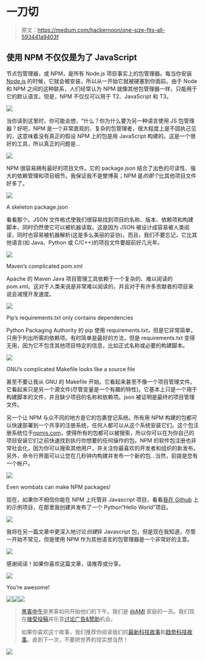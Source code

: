 # 一刀切

> 原文：<https://medium.com/hackernoon/one-size-fits-all-593441a9403f>

## 使用 NPM 不仅仅是为了 JavaScript

节点包管理器，或 NPM，是所有 Node.js 项目事实上的包管理器。每当你安装 [Node.js](https://hackernoon.com/tagged/nodejs) 的时候，它就会被安装，所以从一开始它就被硬塞到你面前。由于 Node 和 NPM 之间的这种联系，人们经常认为 NPM 就像其他包管理器一样，只能用于它的默认语言。但是，NPM 不仅仅可以用于 T2、JavaScript 和 T3。

![](img/2f27f4c59cfbf935a868bf38d32414d7.png)

当你读到这里时，你可能会想，“什么？你为什么要为另一种语言使用 JS 包管理器？好吧，NPM 是一个非常直观的、复杂的包管理者，很大程度上是不固执己见的，这意味着没有真正的假设 NPM 上的包是用 JavaScript 构建的。这是一个很好的工具，所以真正的问题是…

![](img/0cd433324f5439ae57bd74559236126f.png)

NPM 很容易拥有最好的项目文件。它的 package.json 结合了出色的可读性、强大的依赖管理和项目细节。我保证我不是樊博英；NPM 是*的那个*比其他项目文件好多了。

![](img/b622118b13e21cd4990d26c8d459041d.png)

A skeleton package.json

看看那个。JSON 文件格式使我们很容易找到项目的名称、版本、依赖项和构建脚本，同时仍然使它可以被机器读取。这是因为 JSON 被设计成容易被人类阅读，同时也容易被机器解析(这是多么美丽的妥协)。而且，我们不要忘记，它比其他语言(如 Java、Python 或 C/C++)的项目文件要超前好几光年。

![](img/593aa08f3d8234d05273a091f28dcfe2.png)

Maven’s complicated pom.xml

Apache 的 Maven Java 项目管理工具依赖于一个复杂的、难以阅读的 pom.xml。这对于人类来说是非常难以阅读的，并且对于有许多贡献者的项目来说会减慢开发速度。

![](img/36f4a8ae9c16898cc55549938c0dde5a.png)

Pip’s requirements.txt only contains dependencies

Python Packaging Authority 的 pip 使用 requirements.txt，但是它非常简单，只用于列出所需的依赖项。有时简单是最好的方法，但是 requirements.txt 变得无用，因为它不包含其他项目特定的信息，比如正式名称或必要的构建脚本。

![](img/719814d3465384ce4550941d8b3987d3.png)

GNU’s complicated Makefile looks like a source file

甚至不要让我从 GNU 的 Makefile 开始。它看起来甚至不像一个项目管理文件。它看起来只是另一个源文件(尽管变量是一个有趣的特性)。它基本上只是一个用于构建脚本的文件，并且缺少项目的名称和依赖项。json 被证明是最终的项目管理文件。

另一个让 NPM 与众不同的地方是它的包裹登记系统。所有用 NPM 构建的包都可以快速部署到一个共享的注册系统，任何人都可以从这个系统安装它们。这个包注册系统位于[npmjs.com](https://www.npmjs.com/)，使得所有的包都可以被搜索，所以你可以在为你自己的项目安装它们之前快速找到执行你想要的任何操作的包。NPM 的软件包注册也非常社会化，因为你可以搜索其他用户，并关注你最喜欢的开发者和组织的新发布。另外，命令行界面可以让您在几秒钟内构建并发布一个新的包…当然，前提是您有一个帐户。

![](img/6b2605483d54193fe8556d8a6b28dc87.png)

Even wombats can make NPM packages!

现在，如果你不相信你能在 NPM 上托管非 Javascript 项目，看看[我在 Github](https://github.com/aunyks/npm-python) 上的示例项目，在那里我创建并发布了一个 Python“Hello World”项目。

![](img/c8a42addf8abc1c51dcac4777cd84a95.png)

我将在另一篇文章中更深入地讨论*创建*非 Javascript 包，但是现在我知道，尽管一开始不常见，但是使用 NPM 作为其他语言的包管理器是一个非常好的主意。

![](img/f6ebd03e7ce39613c49a00a145127d9a.png)

感谢阅读！如果你喜欢这篇文章，请推荐或分享。

![](img/93937729dfa59054a63ac002ea653c13.png)

You’re awesome!

[![](img/50ef4044ecd4e250b5d50f368b775d38.png)](http://bit.ly/HackernoonFB)[![](img/979d9a46439d5aebbdcdca574e21dc81.png)](https://goo.gl/k7XYbx)[![](img/2930ba6bd2c12218fdbbf7e02c8746ff.png)](https://goo.gl/4ofytp)

> [黑客中午](http://bit.ly/Hackernoon)是黑客如何开始他们的下午。我们是 [@AMI](http://bit.ly/atAMIatAMI) 家庭的一员。我们现在[接受投稿](http://bit.ly/hackernoonsubmission)并乐意[讨论广告&赞助](mailto:partners@amipublications.com)机会。
> 
> 如果你喜欢这个故事，我们推荐你阅读我们的[最新科技故事](http://bit.ly/hackernoonlatestt)和[趋势科技故事](https://hackernoon.com/trending)。直到下一次，不要把世界的现实想当然！

![](img/be0ca55ba73a573dce11effb2ee80d56.png)